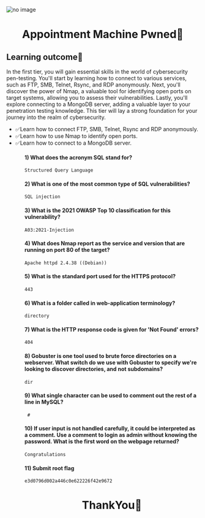<img src= "https://www.hackthebox.eu/storage/avatars/a9ddcda8d2f6eb388c6717de2caff896.png" alt="no image">
<br>
<h1 align='center'>Appointment Machine Pwned🎯</h1>

## Learning outcome📖
<p>
In the first tier, you will gain essential skills in the world of cybersecurity pen-testing. You'll start by learning how to connect to various services, such as FTP, SMB, Telnet, Rsync, and RDP anonymously. Next, you'll discover the power of Nmap, a valuable tool for identifying open ports on target systems, allowing you to assess their vulnerabilities. Lastly, you'll explore connecting to a MongoDB server, adding a valuable layer to your penetration testing knowledge. This tier will lay a strong foundation for your journey into the realm of cybersecurity.
</p>

<ul>
<li>✅Learn how to connect FTP, SMB, Telnet, Rsync and RDP anonymously.</li>
<li>✅Learn how to use Nmap to identify open ports.</li>
<li>✅Learn how to connect to a MongoDB server.</li>
<ul>


<h4>1) What does the acronym SQL stand for?
</h4>

```console
Structured Query Language
```


<h4>2) What is one of the most common type of SQL vulnerabilities?
</h4>

```console
SQL injection
```


<h4>3) What is the 2021 OWASP Top 10 classification for this vulnerability?
</h4>

```console
A03:2021-Injection
```

<h4>4) What does Nmap report as the service and version that are running on port 80 of the target?
</h4>

```console
Apache httpd 2.4.38 ((Debian))
```

<h4>5) What is the standard port used for the HTTPS protocol?
</h4>

```console
443
```


<h4>6) What is a folder called in web-application terminology?
</h4>

```console
directory
```


<h4>7) What is the HTTP response code is given for 'Not Found' errors?
</h4>

```console
404
```


<h4>8) Gobuster is one tool used to brute force directories on a webserver. What switch do we use with Gobuster to specify we're looking to discover directories, and not subdomains?
</h4>

```console
dir
```
<h4>9) What single character can be used to comment out the rest of a line in MySQL?
</h4>

```console
 #
```
<h4>10) If user input is not handled carefully, it could be interpreted as a comment. Use a comment to login as admin without knowing the password. What is the first word on the webpage returned?
</h4>

```console
Congratulations
```
<h4>11) Submit root flag
</h4>

```console
e3d0796d002a446c0e622226f42e9672
```
<h1 align="center">ThankYou🎉</h1>
